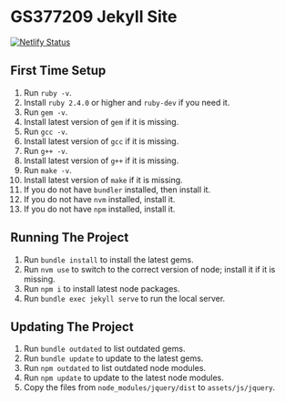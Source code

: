 # GS377209 Jekyll Site

[![Netlify Status](https://api.netlify.com/api/v1/badges/5c710635-c4f1-430a-9e0f-e6b086ada215/deploy-status)](https://app.netlify.com/sites/elated-hermann-5c4186/deploys)

## First Time Setup

1. Run `ruby -v`.
1. Install `ruby 2.4.0` or higher and `ruby-dev` if you need it.
1. Run `gem -v`.
1. Install latest version of `gem` if it is missing.
1. Run `gcc -v`.
1. Install latest version of `gcc` if it is missing.
1. Run `g++ -v`.
1. Install latest version of `g++` if it is missing.
1. Run `make -v`.
1. Install latest version of `make` if it is missing.
1. If you do not have `bundler` installed, then install it.
1. If you do not have `nvm` installed, install it.
1. If you do not have `npm` installed, install it.

## Running The Project

1. Run `bundle install` to install the latest gems.
1. Run `nvm use` to switch to the correct version of node; install it if it is missing.
1. Run `npm i` to install latest node packages.
1. Run `bundle exec jekyll serve` to run the local server.

## Updating The Project

1. Run `bundle outdated` to list outdated gems.
1. Run `bundle update` to update to the latest gems.
1. Run `npm outdated` to list outdated node modules.
1. Run `npm update` to update to the latest node modules.
1. Copy the files from `node_modules/jquery/dist` to `assets/js/jquery`.

